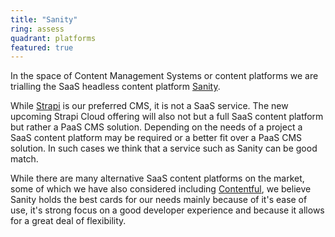 ```yaml
---
title: "Sanity"
ring: assess
quadrant: platforms
featured: true
---
```


In the space of Content Management Systems or content platforms we are trialling the SaaS headless content platform <a href="https://www.sanity.io//">Sanity</a>. 

While <a href="strapi.html">Strapi</a> is our preferred CMS, it is not a SaaS service. The new upcoming Strapi Cloud offering will also not but a full SaaS content platform but rather a PaaS CMS solution. Depending on the needs of a project a SaaS content platform may be required or a better fit over a PaaS CMS solution. In such cases we think that a service such as Sanity can be good match.

While there are many alternative SaaS content platforms on the market, some of which we have also considered including <a href="contentful.html">Contentful</a>, we believe Sanity holds the best cards for our needs mainly because of it's ease of use, it's strong focus on a good developer experience and because it allows for a great deal of flexibility.